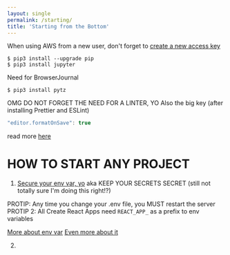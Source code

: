 ```yaml
---
layout: single
permalink: /starting/
title: 'Starting from the Bottom'
---
```


When using AWS from a new user, don't forget to [create a new access key](https://help.bittitan.com/hc/en-us/articles/115008255268-How-do-I-find-my-AWS-Access-Key-and-Secret-Access-Key-)

```console
$ pip3 install --upgrade pip
$ pip3 install jupyter 
```

Need for BrowserJournal
```console
$ pip3 install pytz
```

OMG DO NOT FORGET THE NEED FOR A LINTER, YO
Also the big key (after installing Prettier and ESLint)
```javascript
"editor.formatOnSave": true
```
read more [here](https://hackernoon.com/write-beautiful-and-consistent-javascript-code-using-eslint-prettier-and-vscode-760837fdef89)


# HOW TO START ANY PROJECT

1. [Secure your env var, yo](https://medium.com/codait/environment-variables-or-keeping-your-secrets-secret-in-a-node-js-app-99019dfff716)
aka KEEP YOUR SECRETS SECRET (still not totally sure I'm doing this right!?)

PROTIP: Any time you change your .env file, you MUST restart the server
PROTIP 2: All Create React Apps need `REACT_APP_` as a prefix to env variables

[More about env var](https://medium.com/@trekinbami/using-environment-variables-in-react-6b0a99d83cf5)
[Even more about it](https://create-react-app.dev/docs/adding-custom-environment-variables)

2. 